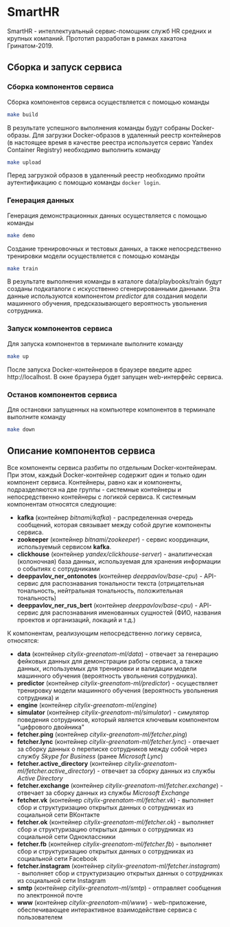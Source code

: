 # SmartHR
SmartHR - интеллектуальный сервис-помощник служб HR средних и крупных компаний.
Прототип разработан в рамках хакатона Гринатом-2019.

## Сборка и запуск сервиса
### Сборка компонентов сервиса
Сборка компонентов сервиса осуществляется с помощью команды
```sh
make build
```
В результате успешного выполнения команды будут собраны Docker-образы. Для загрузки Docker-образов в удаленный реестр контейнеров
(в настоящее время в качестве реестра используется сервис Yandex Container Registry) необходимо выполнить команду
```sh
make upload
```
Перед загрузкой образов в удаленный реестр необходимо пройти аутентификацию с помощью команды ```docker login```.

### Генерация данных
Генерация демонстрационных данных осуществляется с помощью команды
```sh
make demo
```

Создание тренировочных и тестовых данных, а также непосредственно тренировки модели
осуществляется с помощью команды
```sh
make train
```
В результате выполнения команды в каталоге data/playbooks/train будут созданы подкаталоги
с искусственно сгенерированными данными. Эта данные используются компонентом *predictor*
для создания модели машинного обучения, предсказывающего вероятность увольнения сотрудника.

### Запуск компонентов сервиса
Для запуска компонентов в терминале выполните команду
```sh
make up
```
После запуска Docker-контейнеров в браузере введите адрес http://localhost. В окне браузера будет запущен web-интерфейс сервиса.

### Останов компонентов сервиса
Для остановки запущенных на компьютере компонентов в терминале выполните команду
```sh
make down
```

## Описание компонентов сервиса
Все компоненты сервиса разбиты по отдельным Docker-контейнерам. При этом, каждый Docker-контейнер
содержит один и только один компонент сервиса. Контейнеры, равно как и компоненты, подразделяются
на две группы - системные контейнеры и непосредственно контейнеры с логикой сервиса. К системным
компонентам относятся следующие:
 - **kafka** (контейнер *bitnami/kafka*) - распределенная очередь сообщений, которая связывает между
 собой другие компоненты сервиса.
 - **zookeeper** (контейнер *bitnami/zookeeper*) - сервис координации, используемый сервисом **kafka**.
 - **clickhouse** (контейнер *yandex/clickhouse-server*) - аналитическая (колоночная) база данных, используемая
 для хранения информации о событиях с сотрудниками
 - **deeppavlov_ner_ontonotes** (контейнер *deeppavlov/base-cpu*) - API-сервис для распознавания тональности текста
 (отрицательная тональность, нейтральная тональность, положительная тональность)
 - **deeppavlov_ner_rus_bert** (контейнер *deeppavlov/base-cpu*) - API-сервис для распознавания именованных сущностей
 (ФИО, названия проектов и организаций, локаций и т.д.)

К компонентам, реализующим непосредственно логику сервиса, относятся:
 - **data** (контейнер *citylix-greenatom-ml/data*) - отвечает за генерацию фейковых данных для демонстрации работы сервиса,
 а также данных, используемых для тренировки и валидации модели машинного обучения (вероятность увольнения сотрудника).
 - **predictor** (контейнер *citylix-greenatom-ml/predictor*) - осуществляет тренировку модели машинного обучения (вероятность
 увольнения сотрудника) и
 - **engine** (контейнер *citylix-greenatom-ml/engine*)
 - **simulator** (контейнер *citylix-greenatom-ml/simulator*) - симулятор поведения сотрудников, который является ключевым компонентом
 "цифрового двойника"
 - **fetcher.ping** (контейнер *citylix-greenatom-ml/fetcher.ping*)
 - **fetcher.lync** (контейнер *citylix-greenatom-ml/fetcher.lync*) - отвечает за сборку данных о переписке сотрудников между собой
 через службу *Skype for Business* (ранее *Microsoft Lync*)
 - **fetcher.active_directory** (контейнер *citylix-greenatom-ml/fetcher.active_directory*) - отвечает за сборку данных из службы
 *Active Directory*
 - **fetcher.exchange** (контейнер *citylix-greenatom-ml/fetcher.exchange*) - отвечает за сборку данных из службы
 *Microsoft Exchange*
 - **fetcher.vk** (контейнер *citylix-greenatom-ml/fetcher.vk*) - выполняет сбор и структуризацию открытых данных о сотрудниках
 из социальной сети ВКонтакте
 - **fetcher.ok** (контейнер *citylix-greenatom-ml/fetcher.ok*) - выполняет сбор и структуризацию открытых данных о сотрудниках
 из социальной сети Одноклассники
 - **fetcher.fb** (контейнер *citylix-greenatom-ml/fetcher.fb*)  - выполняет сбор и структуризацию открытых данных о сотрудниках
 из социальной сети Facebook
 - **fetcher.instagram** (контейнер *citylix-greenatom-ml/fetcher.instagram*) - выполняет сбор и структуризацию открытых данных о сотрудниках
 из социальной сети Instagram
 - **smtp** (контейнер *citylix-greenatom-ml/smtp*) - отправляет сообщения по электронной почте
 - **www** (контейнер *citylix-greenatom-ml/www*) - web-приложение, обеспечивающее интерактивное взаимодействие сервиса с пользователем